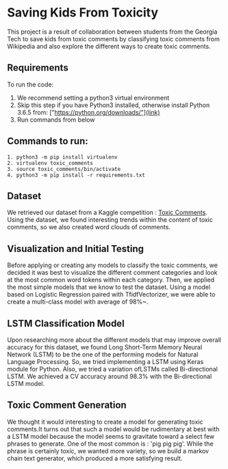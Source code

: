 # Saving Kids From Toxicity

This project is a result of collaboration between students from the Georgia Tech to save kids from toxic comments by classifying toxic comments from Wikipedia and also explore the different ways to create toxic comments.

## Requirements
To run the code:
1. We recommend setting a python3 virtual environment
2. Skip this step if you have Python3 installed, otherwise install Python 3.6.5 from: ["https://python.org/downloads/"](link) 
3. Run commands from below

## Commands to run:
```
1. python3 -m pip install virtualenv
2. virtualenv toxic_comments
3. source toxic_comments/bin/activate
4. python3 -m pip install -r requirements.txt
```

## Dataset

We retrieved our dataset from a Kaggle competition : <a href="https://www.kaggle.com/c/jigsaw-toxic-comment-classification-challenge">Toxic Comments</a>. Using the dataset, we found interesting trends within the content of toxic comments, so we also created word clouds of comments.

## Visualization and Initial Testing

Before applying or creating any models to classify the toxic comments, we decided it was best to visualize the different comment categories and look at the most common word tokens within each category. Then, we applied the most simple models that we know to test the dataset. Using a model based on Logistic Regression paired with TfidfVectorizer, we were able to create a multi-class model with average of 98%~. 

## LSTM Classification Model

Upon researching more about the different models that may improve overall accuracy for this dataset, we found Long Short-Term Memory Neural Network (LSTM) to be the one of the performing models for Natural Language Processing. So, we tried implementing a LSTM using Keras module for Python. Also, we tried a variation ofLSTMs called Bi-directional LSTM. We achieved a CV accuracy around 98.3% with the Bi-directional LSTM model.

## Toxic Comment Generation

We thought it would interesting to create a model for generating toxic comments.It turns out that such a model would be rudimentary at best with a LSTM model because the model seems to gravitate toward a select few phrases to generate. One of the most common is : 'pig pig pig'. While the phrase is certainly toxic, we wanted more variety, so we build a markov chain text generator, which produced a more satisfying result.
